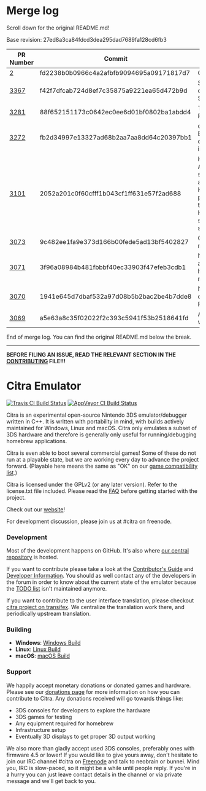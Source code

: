 # Merge log

Scroll down for the original README.md!

Base revision: 27ed8a3ca84fdcd3dea295dad7689fa128cd6fb3

|PR Number|Commit|Title|Author|Merge Success|
|----|----|----|----|----|
|[2](undefined)|fd2238b0b0966c4a2afbfb9094695a09171817d7|Canary Base|j-selby|true|
|[3367](undefined)|f42f7dfcab724d8ef7c35875a9221ea65d472b9d|Service/Y2R: convert to ServiceFramework|wwylele|true|
|[3281](undefined)|88f652151173c0642ec0ee6d01bf0802ba1abdd4|Texture Cache Rework|jroweboy|true|
|[3272](undefined)|fb2d34997e13327ad68b2aa7aa8dd64c20397bb1|core/arm: Backend-specific context implementations|MerryMage|true|
|[3101](undefined)|2052a201c0f60cfff1b043cf1ff631e57f2ad688|Kernel/Threads: Add a new thread status that will allow using a Kernel::Event to put a guest thread to sleep inside an HLE handler until said event is signaled|Subv|true|
|[3073](undefined)|9c482ee1fa9e373d166b00fede5ad13bf5402827|Citra-qt: Add multiplayer ui|jroweboy|true|
|[3071](undefined)|3f96a08984b481fbbbf40ec33903f47efeb3cdb1|Network: Added an executable to host an dedicated room for local wifi|B3n30|true|
|[3070](undefined)|1941e645d7dbaf532a97d08b5b2bac2be4b7dde8|NWM_UDS: change to Service Framework|B3n30|true|
|[3069](undefined)|a5e63a8c35f02022f2c393c5941f53b2518641fd|Announce room webservice|B3n30|true|


End of merge log. You can find the original README.md below the break.

------

**BEFORE FILING AN ISSUE, READ THE RELEVANT SECTION IN THE [CONTRIBUTING](https://github.com/citra-emu/citra/blob/master/CONTRIBUTING.md#reporting-issues) FILE!!!**

Citra Emulator
==============
[![Travis CI Build Status](https://travis-ci.org/citra-emu/citra.svg?branch=master)](https://travis-ci.org/citra-emu/citra)
[![AppVeyor CI Build Status](https://ci.appveyor.com/api/projects/status/sdf1o4kh3g1e68m9?svg=true)](https://ci.appveyor.com/project/bunnei/citra)

Citra is an experimental open-source Nintendo 3DS emulator/debugger written in C++. It is written with portability in mind, with builds actively maintained for Windows, Linux and macOS. Citra only emulates a subset of 3DS hardware and therefore is generally only useful for running/debugging homebrew applications.

Citra is even able to boot several commercial games! Some of these do not run at a playable state, but we are working every day to advance the project forward. (Playable here means the same as "OK" on our [game compatibility list](https://citra-emu.org/game).)

Citra is licensed under the GPLv2 (or any later version). Refer to the license.txt file included. Please read the [FAQ](https://citra-emu.org/wiki/faq/) before getting started with the project.

Check out our [website](https://citra-emu.org/)!

For development discussion, please join us at #citra on freenode.

### Development

Most of the development happens on GitHub. It's also where [our central repository](https://github.com/citra-emu/citra) is hosted.

If you want to contribute please take a look at the [Contributor's Guide](CONTRIBUTING.md) and [Developer Information](https://github.com/citra-emu/citra/wiki/Developer-Information). You should as well contact any of the developers in the forum in order to know about the current state of the emulator because the [TODO list](https://docs.google.com/document/d/1SWIop0uBI9IW8VGg97TAtoT_CHNoP42FzYmvG1F4QDA) isn't maintained anymore.

If you want to contribute to the user interface translation, please checkout [citra project on transifex](https://www.transifex.com/citra/citra). We centralize the translation work there, and periodically upstream translation.

### Building

* __Windows__: [Windows Build](https://github.com/citra-emu/citra/wiki/Building-For-Windows)
* __Linux__: [Linux Build](https://github.com/citra-emu/citra/wiki/Building-For-Linux)
* __macOS__: [macOS Build](https://github.com/citra-emu/citra/wiki/Building-for-macOS)


### Support
We happily accept monetary donations or donated games and hardware. Please see our [donations page](https://citra-emu.org/donate/) for more information on how you can contribute to Citra. Any donations received will go towards things like:
* 3DS consoles for developers to explore the hardware
* 3DS games for testing
* Any equipment required for homebrew
* Infrastructure setup
* Eventually 3D displays to get proper 3D output working

We also more than gladly accept used 3DS consoles, preferably ones with firmware 4.5 or lower! If you would like to give yours away, don't hesitate to join our IRC channel #citra on [Freenode](http://webchat.freenode.net/?channels=citra) and talk to neobrain or bunnei. Mind you, IRC is slow-paced, so it might be a while until people reply. If you're in a hurry you can just leave contact details in the channel or via private message and we'll get back to you.

